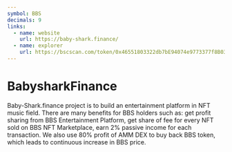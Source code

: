 ```yaml
---
symbol: BBS
decimals: 9
links:
  - name: website
    url: https://baby-shark.finance/
  - name: explorer
    url: https://bscscan.com/token/0x46551803322db7bE94074e9773377f8B037E9D0e
---
```


# BabysharkFinance

Baby-Shark.finance project is to build an entertainment platform in NFT music field. There are many benefits for BBS holders such as: get profit sharing from BBS Entertainment Platform, get share of fee for every NFT sold on BBS NFT Marketplace, earn 2% passive income for each transaction. We also use 80% profit of AMM DEX to buy back BBS token, which leads to continuous increase in BBS price.
